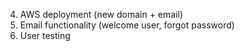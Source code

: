 

4. AWS deployment (new domain + email)
5. Email functionality (welcome user, forgot password)
6. User testing



